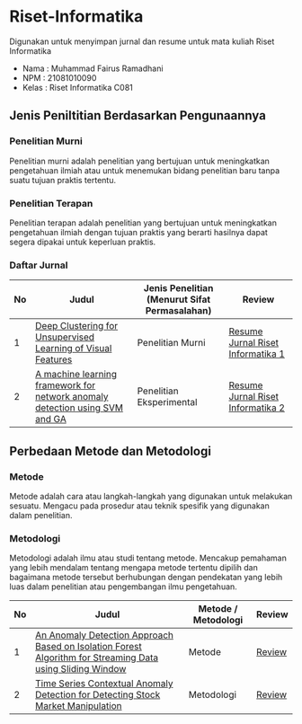 # Riset-Informatika

Digunakan untuk menyimpan jurnal dan resume untuk mata kuliah Riset Informatika

- Nama : Muhammad Fairus Ramadhani
- NPM : 21081010090
- Kelas : Riset Informatika C081

## Jenis Peniltitian Berdasarkan Pengunaannya
### Penelitian Murni  

Penelitian murni adalah penelitian yang bertujuan untuk meningkatkan pengetahuan ilmiah atau untuk menemukan bidang penelitian baru tanpa suatu tujuan praktis tertentu.

### Penelitian Terapan  

Penelitian terapan adalah penelitian yang bertujuan untuk meningkatkan pengetahuan ilmiah dengan tujuan praktis yang berarti hasilnya dapat segera dipakai untuk keperluan praktis.

### Daftar Jurnal

| No  | Judul                                                                                                                                | Jenis Penelitian (Menurut Sifat Permasalahan) | Review                                |
| --- | ------------------------------------------------------------------------------------------------------------------------------------ | --------------------------------------------- | ------------------------------------- |
| 1   | [Deep Clustering for Unsupervised Learning of Visual Features](https://arxiv.org/pdf/1807.05520)                                     | Penelitian Murni                              | [Resume Jurnal Riset Informatika 1](https://github.com/mathzino/Riset-Informatika-C081_21081010090_Muhammad-Fairus-Ramadhani/blob/main/Resume%20Jurnal%201.md) |
| 2   | [A machine learning framework for network anomaly detection using SVM and GA](https://ieeexplore.ieee.org/abstract/document/1495950) | Penelitian Eksperimental                      | [Resume Jurnal Riset Informatika 2](https://github.com/mathzino/Riset-Informatika-C081_21081010090_Muhammad-Fairus-Ramadhani/blob/main/Resume%20Jurnal%202.md) |


## Perbedaan Metode dan Metodologi
### Metode

Metode adalah cara atau langkah-langkah yang digunakan untuk melakukan sesuatu. Mengacu pada prosedur atau teknik spesifik yang digunakan dalam penelitian.

### Metodologi

Metodologi adalah ilmu atau studi tentang metode. Mencakup pemahaman yang lebih mendalam tentang mengapa metode tertentu dipilih dan bagaimana metode tersebut berhubungan dengan pendekatan yang lebih luas dalam penelitian atau pengembangan ilmu pengetahuan.


| No  | Judul                                                                                                                                | Metode / Metodologi | Review                                |
| --- | ------------------------------------------------------------------------------------------------------------------------------------ | --------------------------------------------- | ------------------------------------- |
| 1   | [An Anomaly Detection Approach Based on Isolation Forest Algorithm for Streaming Data using Sliding Window](https://www.sciencedirect.com/science/article/pii/S1474667016314999)                                     | Metode                              | [Review](https://github.com/mathzino/Riset-Informatika-C081_21081010090_Muhammad-Fairus-Ramadhani/blob/main/metode%20dan%20metodologi.md) |
| 2   | [Time Series Contextual Anomaly Detection for Detecting Stock Market Manipulation](https://era.library.ualberta.ca/items/af6513a0-e09a-47d3-8d74-2d6862f991e4/view/c50e4df8-82f4-487f-8359-f2ee2e637425/Golmohammadi_Seyed-20Koosha_201609_PhD.pdf) | Metodologi                      | [Review](https://github.com/mathzino/Riset-Informatika-C081_21081010090_Muhammad-Fairus-Ramadhani/blob/main/metode%20dan%20metodologi.md) |
